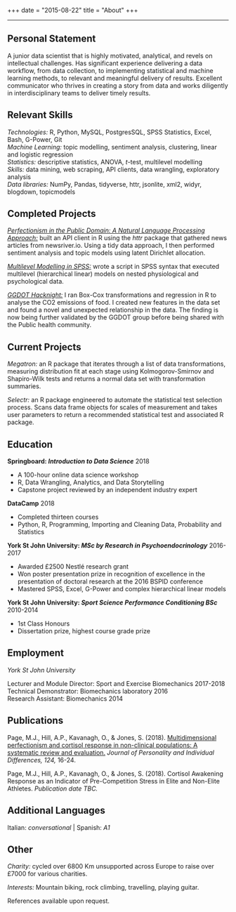 +++
date = "2015-08-22"
title = "About"
+++

***

## Personal Statement

A junior data scientist that is highly motivated, analytical, and revels on intellectual challenges. Has significant experience delivering a data workflow, from data collection, to implementing statistical and machine learning methods, to relevant and meaningful delivery of results. Excellent communicator who thrives in creating a story from data and works diligently in interdisciplinary teams to deliver timely results.

## Relevant Skills

*Technologies:* R, Python, MySQL, PostgresSQL, SPSS Statistics, Excel, Bash, G-Power, Git   
*Machine Learning:* topic modelling, sentiment analysis, clustering, linear and logistic regression  
*Statistics:* descriptive statistics, ANOVA, *t*-test, multilevel modelling  
*Skills:* data mining, web scraping, API clients, data wrangling, exploratory analysis  
*Data libraries:* NumPy, Pandas, tidyverse, httr, jsonlite, xml2, widyr, blogdown, topicmodels

## Completed Projects

[*Perfectionism in the Public Domain: A Natural Language Processing Approach:*](https://www.mikejohnpage.com/projects/perfectionism-in-the-public-domain-a-natural-language-processing-approach/) built an API client in R using the *httr* package that gathered news articles from newsriver.io. Using a tidy data approach, I then performed sentiment analysis and topic models using latent Dirichlet allocation.

[*Multilevel Modelling in SPSS:*](https://www.mikejohnpage.com/blog/multilevel-modelling-in-spss/) wrote a script in SPSS syntax that executed multilevel (hierarchical linear) models on nested physiological and psychological data.

[*GGDOT Hacknight:*](https://www.mikejohnpage.com/blog/ggdot-hacknight-using-box-cox-transformations-and-regression-to-analyse-the-co2-emissions-of-food/) I ran Box-Cox transformations and regression in R to analyse the CO2 emissions of food. I created new features in the data set and found a novel and unexpected relationship in the data. The finding is now being further validated by the GGDOT group before being shared with the Public health community.

## Current Projects

*Megatron:* an R package that iterates through a list of data transformations, measuring distribution fit at each stage using Kolmogorov-Smirnov and Shapiro-Wilk tests and returns a normal data set with transformation summaries.

*Selectr:* an R package engineered to automate the statistical test selection process. Scans data frame objects for scales of measurement and takes user parameters to return a recommended statistical test and associated R package.

## Education

**Springboard: _Introduction to Data Science_** 2018  

- A 100-hour online data science workshop  
- R, Data Wrangling, Analytics, and Data Storytelling  
- Capstone project reviewed by an independent industry expert  

**DataCamp** 2018  

- Completed thirteen courses  
- Python, R, Programming, Importing and Cleaning Data, Probability and Statistics  

**York St John University: _MSc by Research in Psychoendocrinology_** 2016-2017   

- Awarded £2500 Nestlé research grant  
- Won poster presentation prize in recognition of excellence in the presentation of doctoral research at the 2016 BSPID conference  
- Mastered SPSS, Excel, G-Power and complex hierarchical linear models

**York St John University: _Sport Science Performance Conditioning BSc_** 2010-2014  

- 1st Class Honours  
- Dissertation prize, highest course grade prize  

## Employment

*York St John University*

Lecturer and Module Director: Sport and Exercise Biomechanics 2017-2018  
Technical Demonstrator: Biomechanics laboratory 2016  
Research Assistant: Biomechanics 2014  


## Publications

Page, M.J., Hill, A.P., Kavanagh, O., & Jones, S. (2018). [Multidimensional perfectionism and cortisol response in non-clinical populations: A systematic review and evaluation.](https://doi.org/10.1016/j.paid.2017.11.037) *Journal of Personality and Individual Differences, 124,* 16-24.  

Page, M.J., Hill, A.P., Kavanagh, O., & Jones, S. (2018). Cortisol Awakening Response as an Indicator of Pre-Competition Stress in Elite and Non-Elite Athletes. *Publication date TBC.*

## Additional Languages

Italian: *conversational* | Spanish: *A1*

## Other

*Charity:* cycled over 6800 Km unsupported across Europe to raise over £7000 for various charities.

*Interests:* Mountain biking, rock climbing, travelling, playing guitar.  

References available upon request.


